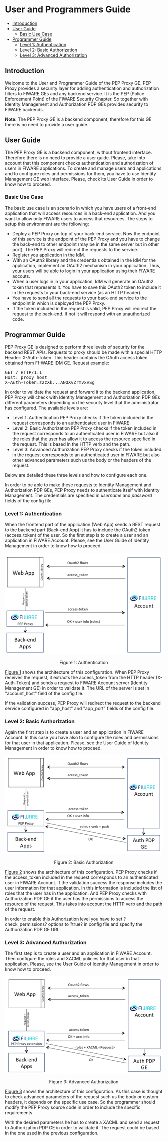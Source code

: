 # User and Programmers Guide

- [Introduction](#introduction)
- [User Guide](#user-guide)
    - [Basic Use Case](#basic-use-case)
- [Programmer Guide](#programmer-guide)
    - [Level 1: Authentication](#level-1-authentication)
    - [Level 2: Basic Authorization](#level-2-basic-authorization)
    - [Level 3: Advanced Authorization](#level-3-advanced-authorization)
        

## Introduction

Welcome to the User and Programmer Guide of the PEP Proxy GE. PEP Proxy provides a security layer for adding authentication and authorization filters to FIWARE GEs and any backend service. It is the PEP (Police Enforcement Point) of the FIWARE Security Chapter. So together with Identity Management and Authorization PDP GEs provides security to FIWARE backends.

**Note:** The PEP Proxy GE is a backend component, therefore for this GE there is no need to provide a user guide.

## User Guide

The PEP Proxy GE is a backend component, without frontend interface. Therefore there is no need to provide a user guide. Please, take into account that this component checks authentication and authorization of users in FIWARE applications. To create and manage users and applications and to configure roles and permissions for them, you have to use Identity Management GE web interface. Please, check its User Guide in order to know how to proceed.

### Basic Use Case

The basic use case is an scenario in which you have users of a front-end application that will access resources in a back-end application. And you want to allow only FIWARE users to access that resources. The steps to setup this environment are the following:

- Deploy a PEP Proxy on top of your back-end service. Now the endpoint of this service is the endpoint of the PEP Proxy and you have to change the back-end to other endpoint (may be in the same server but in other port). The PEP Proxy will redirect the requests to the service.
- Register you application in the IdM.
- With an OAuth2 library and the credentials obtained in the IdM for the application, implement an OAuth2 mechanism in your application. Thus, your users will be able to login in your application using their FIWARE accouts.
- When a user logs in in your application, IdM will generate an OAuth2 token that represents it. You have to save this OAuth2 token to include it in the requests to your back-end service (as an HTTP header).
- You have to send all the requests to your back-end service to the endpoint in which is deployed the PEP Proxy.
- If the token included in the request is valid, PEP Proxy will redirect the request to the back-end. If not it will respond with an unauthorized code.

## Programmer Guide

PEP Proxy GE is designed to perform three levels of security for the backend REST APIs. Requests to proxy should be made with a special HTTP Header: X-Auth-Token. This header contains the OAuth access token obtained from FI-WARE IDM GE. Request example:

<pre>
GET / HTTP/1.1
Host: proxy_host
X-Auth-Token:z2zXk...ANOXvZrmvxvSg
</pre>

In order to validate the request and forward it to the backend application, PEP Proxy will check with Identity Management and Authorization PDP GEs different parameters depending on the security level that the administrator has configured. The available levels are:

- Level 1: Authentication PEP Proxy checks if the token included in the request corresponds to an authenticated user in FIWARE.
- Level 2: Basic Authorization PEP Proxy checks if the token included in the request corresponds to an authenticated user in FIWARE but also if the roles that the user has allow it to access the resource specified in the request. This is based in the HTTP verb and the path.
- Level 3: Advanced Authorization PEP Proxy checks if the token included in the request corresponds to an authenticated user in FIWARE but also other advanced parameters such us the body or the headers of the request.

Below are detailed these three levels and how to configure each one.

In order to be able to make these requests to Identity Management and Authorization PDP GEs, PEP Proxy needs to authenticate itself with Identity Management. The credentials are specified in *username* and *password* fields of the config file.

### Level 1: Authentication

When the frontend part of the application (Web App) sends a REST request to the backend part (Back-end App) it has to include the OAuth2 token (access_token) of the user. So the first step is to create a user and an application in FIWARE Account. Please, see the User Guide of Identity Management in order to know how to proceed.

<a name="def-fig1"></a>
![](https://raw.githubusercontent.com/ging/fi-ware-pep-proxy/master/doc/resources/Level_1-_Authentication.png)
<p align="center">Figure 1: Authentication</p>

[Figure 1](#def-fig1) shows the architecture of this configuration. When PEP Proxy receives the request, it extracts the access_token from the HTTP header (X-Auth-Token) and sends a request to FIWARE Account server (Identity Management GE) in order to validate it. The URL of the server is set in "account_host" field of the config file.

If the validation success, PEP Proxy will redirect the request to the backend service configured in "app_host" and "app_port" fields of the config file.

### Level 2: Basic Authorization

Again the first step is to create a user and an application in FIWARE Account. In this case you have also to configure the roles and permissions for that user in that application. Please, see the User Guide of Identity Management in order to know how to proceed.


<a name="def-fig2"></a>
![](https://raw.githubusercontent.com/ging/fi-ware-pep-proxy/master/doc/resources/Level_2-_Basic_Authorization.png)
<p align="center">Figure 2: Basic Authorization</p>


[Figure 2](#def-fig2) shows the architecture of this configuration. PEP Proxy checks if the access_token included in the request corresponds to an authenticated user in FIWARE Account. If the validation success the response includes the user information for that application. In this information is included the list of roles that the user has in the application. And PEP Proxy checks with Authorization PDP GE if the user has the permissions to access the resource of the request. This takes into account the HTTP verb and the path of the request.

In order to enable this Authorization level you have to set ?check_permissions? options to ?true? in config file and specify the Authorization PDP GE URL.

### Level 3: Advanced Authorization

The first step is to create a user and an application in FIWARE Account. Then configure the roles and XACML policies for that user in that application. Please, see the User Guide of Identity Management in order to know how to proceed.


<a name="def-fig3"></a>
![](https://raw.githubusercontent.com/ging/fi-ware-pep-proxy/master/doc/resources/Level_3-_Advanced_Authorization_.png)
<p align="center">Figure 3: Advanced Authorization</p>

[Figure 3](#def-fig3) shows the architecture of this configuration. As this case is thought to check advanced parameters of the request such us the body or custom headers, it depends on the specific use case. So the programmer should modify the PEP Proxy source code in order to include the specific requirements.

With the desired parameters he has to create a XACML <Request> and send a request to Authorization PDP GE in order to validate it. The request could be based in the one used in the previous configuration.